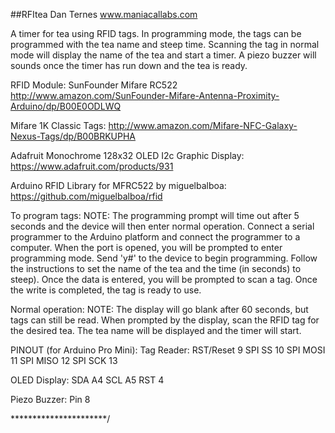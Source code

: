 ##RFItea
Dan Ternes
www.maniacallabs.com

A timer for tea using RFID tags. In programming mode, the tags can be programmed
with the tea name and steep time. Scanning the tag in normal mode will display 
the name of the tea and start a timer. A piezo buzzer will sounds once the timer
has run down and the tea is ready.

RFID Module:
SunFounder Mifare RC522
http://www.amazon.com/SunFounder-Mifare-Antenna-Proximity-Arduino/dp/B00E0ODLWQ

Mifare 1K Classic Tags:
http://www.amazon.com/Mifare-NFC-Galaxy-Nexus-Tags/dp/B00BRKUPHA

Adafruit Monochrome 128x32 OLED I2c Graphic Display:
https://www.adafruit.com/products/931

Arduino RFID Library for MFRC522 by miguelbalboa:
https://github.com/miguelbalboa/rfid

To program tags:
NOTE: The programming prompt will time out after 5 seconds and the device
will then enter normal operation.
Connect a serial programmer to the Arduino platform and connect the programmer to 
a computer. When the port is opened, you will be prompted to enter programming 
mode. Send 'y#' to the device to begin programming. Follow the instructions to 
set the name of the tea and the time (in seconds) to steep). Once the data is 
entered, you will be prompted to scan a tag. Once the write is completed, the tag 
is ready to use.

Normal operation:
NOTE: The display will go blank after 60 seconds, but tags can still be read.
When prompted by the display, scan the RFID tag for the desired tea. The tea name 
will be displayed and the timer will start.

PINOUT (for Arduino Pro Mini):
Tag Reader:
RST/Reset   9
SPI SS      10
SPI MOSI    11
SPI MISO    12
SPI SCK     13

OLED Display:
SDA     A4
SCL     A5
RST     4

Piezo Buzzer: Pin 8

**********************/
